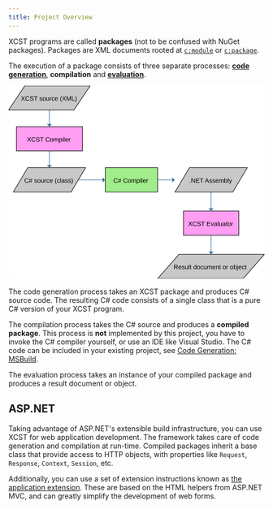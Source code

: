 ```yaml
---
title: Project Overview
---
```


XCST programs are called **packages** (not to be confused with NuGet packages). Packages are XML documents rooted at [`c:module`](../c/module.html) or [`c:package`](../c/package.html).

The execution of a package consists of three separate processes: **[code generation](code-generation.html)**, **compilation** and **[evaluation](evaluation.html)**.

<img src="xcst-flow.svg" style="max-width: 100%"/>

The code generation process takes an XCST package and produces C# source code. The resulting C# code consists of a single class that is a pure C# version of your XCST program.

The compilation process takes the C# source and produces a **compiled package**. This process is **not** implemented by this project, you have to invoke the C# compiler yourself, or use an IDE like Visual Studio. The C# code can be included in your existing project, see [Code Generation: MSBuild](code-generation.html#msbuild).

The evaluation process takes an instance of your compiled package and produces a result document or object.

## ASP.NET

Taking advantage of ASP.NET's extensible build infrastructure, you can use XCST for web application development. The framework takes care of code generation and compilation at run-time. Compiled packages inherit a base class that provide access to HTTP objects, with properties like `Request`, `Response`, `Context`, `Session`, etc.

Additionally, you can use a set of extension instructions known as [the application extension](../a/). These are based on the HTML helpers from ASP.NET MVC, and can greatly simplify the development of web forms.
